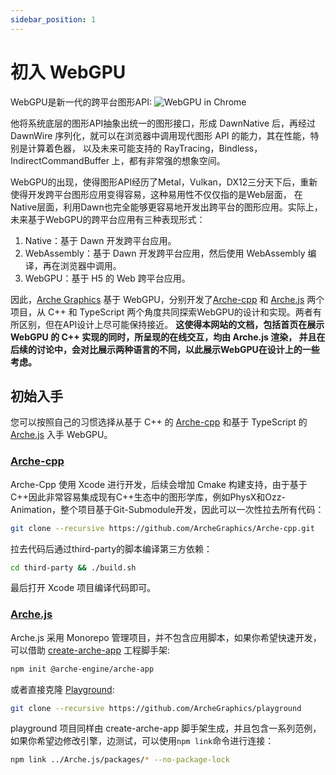 ```yaml
---
sidebar_position: 1
---
```


# 初入 WebGPU

WebGPU是新一代的跨平台图形API:
![WebGPU in Chrome](/img/tutorial/dawn-in-chrome.png)

他将系统底层的图形API抽象出统一的图形接口，形成 DawnNative 后，再经过 DawnWire 序列化，就可以在浏览器中调用现代图形 API 的能力，其在性能，特别是计算着色器， 以及未来可能支持的
RayTracing，Bindless，IndirectCommandBuffer 上，都有非常强的想象空间。

WebGPU的出现，使得图形API经历了Metal，Vulkan，DX12三分天下后，重新使得开发跨平台图形应用变得容易，这种易用性不仅仅指的是Web层面，
在Native层面，利用Dawn也完全能够更容易地开发出跨平台的图形应用。实际上，未来基于WebGPU的跨平台应用有三种表现形式：

1. Native：基于 Dawn 开发跨平台应用。
2. WebAssembly：基于 Dawn 开发跨平台应用，然后使用 WebAssembly 编译，再在浏览器中调用。
3. WebGPU：基于 H5 的 Web 跨平台应用。

因此，[Arche Graphics](https://github.com/ArcheGraphics) 基于
WebGPU，分别开发了[Arche-cpp](https://github.com/ArcheGraphics/Arche-cpp)
和 [Arche.js](https://github.com/ArcheGraphics/Arche.js) 两个项目，从 C++ 和 TypeScript
两个角度共同探索WebGPU的设计和实现。两者有所区别，但在API设计上尽可能保持接近。
**这使得本网站的文档，包括首页在展示 WebGPU 的 C++ 实现的同时，所呈现的在线交互，均由 Arche.js 渲染， 并且在后续的讨论中，会对比展示两种语言的不同，以此展示WebGPU在设计上的一些考虑。**

## 初始入手

您可以按照自己的习惯选择从基于 C++ 的 [Arche-cpp](https://github.com/ArcheGraphics/Arche-cpp)
和基于 TypeScript 的 [Arche.js](https://github.com/ArcheGraphics/Arche.js) 入手 WebGPU。

### [Arche-cpp](https://github.com/ArcheGraphics/Arche-cpp)

Arche-Cpp 使用 Xcode 进行开发，后续会增加 Cmake
构建支持，由于基于C++因此非常容易集成现有C++生态中的图形学库，例如PhysX和Ozz-Animation，整个项目基于Git-Submodule开发，因此可以一次性拉去所有代码：

```bash
git clone --recursive https://github.com/ArcheGraphics/Arche-cpp.git
```

拉去代码后通过third-party的脚本编译第三方依赖：

```bash
cd third-party && ./build.sh
```

最后打开 Xcode 项目编译代码即可。

### [Arche.js](https://github.com/ArcheGraphics/Arche.js)

Arche.js 采用 Monorepo 管理项目，并不包含应用脚本，如果你希望快速开发，可以借助 [create-arche-app](https://github.com/ArcheGraphics/create-arche-app)
工程脚手架:

```bash
npm init @arche-engine/arche-app
```

或者直接克隆 [Playground](https://github.com/ArcheGraphics/playground):

```bash
git clone --recursive https://github.com/ArcheGraphics/playground
```

playground 项目同样由 create-arche-app 脚手架生成，并且包含一系列范例，如果你希望边修改引擎，边测试，可以使用`npm link`命令进行连接：

```bash
npm link ../Arche.js/packages/* --no-package-lock
```
